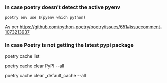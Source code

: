 
### In case poetry doesn't detect the active pyenv 

`poetry env use $(pyenv which python)`

As per https://github.com/python-poetry/poetry/issues/651#issuecomment-1073213937

### In case Poetry is not getting the latest pypi package

poetry cache list

poetry cache clear PyPI --all

poetry cache clear _default_cache --all

